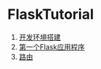 # FlaskTutorial
1. [开发环境搭建](https://xugaoxiang.com/2020/03/12/flask-1-intro/)
2. [第一个Flask应用程序](https://xugaoxiang.com/2020/03/12/flask-2-first-app/)
3. [路由](https://xugaoxiang.com/2020/03/13/flask-3-routing/)